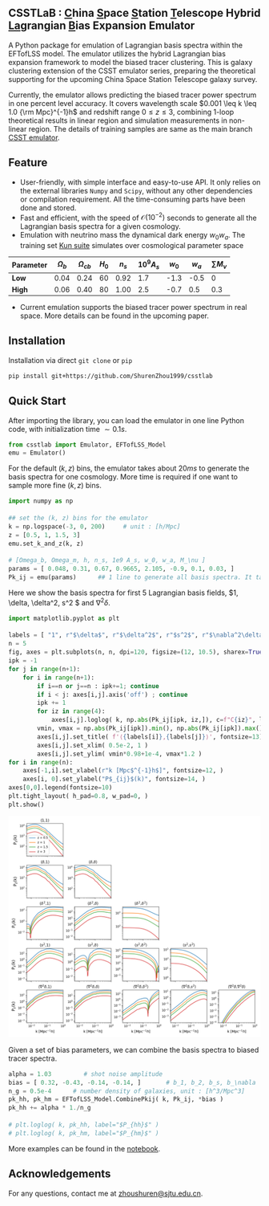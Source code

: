 ## CSSTLaB : <ins>C</ins>hina <ins>S</ins>pace <ins>S</ins>tation <ins>T</ins>elescope Hybrid <ins>La</ins>grangian <ins>B</ins>ias Expansion Emulator

A Python package for emulation of Lagrangian basis spectra within the EFTofLSS model. The emulator utilizes the hybrid Lagrangian bias expansion framework to model the biased tracer clustering. This is galaxy clustering extension of the CSST emulator series, preparing the theoretical supporting for the upcoming China Space Station Telescope galaxy survey.

Currently, the emulator allows predicting the biased tracer power spectrum in one percent level accuracy. It covers wavelength scale $0.001 \leq k \leq 1.0 {\rm Mpc}^{-1}h$ and redshift range $0\leq z\leq 3$, combining 1-loop theoretical results in linear region and simulation measurements in non-linear region. The details of training samples are same as the main branch [CSST emulator](https://github.com/czymh/csstemu). 




## Feature

* User-friendly, with simple interface and easy-to-use API. It only relies on the external libraries `Numpy` and `Scipy`, without any other dependencies or compilation requirement. All the time-consuming parts have been done and stored. 
* Fast and efficient, with the speed of $\mathcal{O}(10^{-2})$ seconds to generate all the Lagrangian basis spectra for a given cosmology. 
* Emulation with neutrino mass the dynamical dark energy $w_0w_a$. The training set [Kun suite](https://kunsimulation.readthedocs.io/en/latest/) simulates over cosmological parameter space 

| Parameter | $\Omega_b$ | $\Omega_{cb}$ | $H_0$ | $n_s$ | $10^{9}A_s$ | $w_0$ | $w_a$ | $\sum M_{\nu}$ |
| ------------------ | ---------- | ------------- | ----- | ----- | ------------------ | ----- | ----- | --------------- |
| **Low**    | 0.04       | 0.24          | 60    | 0.92  | 1.7                | -1.3  | -0.5  | 0               |
| **High**    | 0.06       | 0.40          | 80    | 1.00  | 2.5                | -0.7  | 0.5   | 0.3             |

* Current emulation supports the biased tracer power spectrum in real space. More details can be found in the upcoming paper. 



## Installation

Installation via direct `git clone` or `pip`
```bash
pip install git+https://github.com/ShurenZhou1999/csstlab
```


## Quick Start

After importing the library, you can load the emulator in one line Python code, with initialization time $\sim 0.1 s$. 
```python
from csstlab import Emulator, EFTofLSS_Model
emu = Emulator()
```
For the default $(k, z)$ bins, the emulator takes about $20ms$ to generate the basis spectra for one cosmology. More time is required if one want to sample more fine $(k, z)$ bins.
```python
import numpy as np

## set the (k, z) bins for the emulator
k = np.logspace(-3, 0, 200)     # unit : [h/Mpc]
z = [0.5, 1, 1.5, 3]
emu.set_k_and_z(k, z) 

# [Omega_b, Omega_m, h, n_s, 1e9 A_s, w_0, w_a, M_\nu ]
params = [ 0.048, 0.31, 0.67, 0.9665, 2.105, -0.9, 0.1, 0.03, ]
Pk_ij = emu(params)      ## 1 line to generate all basis spectra. It takes about 10 ~ 20 ms .
```

Here we show the basis spectra for first 5 Lagrangian basis fields, $1, \delta, \delta^2, s^2 $ and $\nabla^2\delta$. 
```python
import matplotlib.pyplot as plt

labels = [ "1", r"$\delta$", r"$\delta^2$", r"$s^2$", r"$\nabla^2\delta$", r"$\delta^3$", ]
n = 5
fig, axes = plt.subplots(n, n, dpi=120, figsize=(12, 10.5), sharex=True, )
ipk = -1
for j in range(n+1):
    for i in range(n+1):
        if i==n or j==n : ipk+=1; continue
        if i < j: axes[i,j].axis('off') ; continue
        ipk += 1
        for iz in range(4):
            axes[i,j].loglog( k, np.abs(Pk_ij[ipk, iz,]), c=f"C{iz}", label=f"z = {z[iz]}" )
        vmin, vmax = np.abs(Pk_ij[ipk]).min(), np.abs(Pk_ij[ipk]).max()
        axes[i,j].set_title( f'⟨{labels[i]},{labels[j]}⟩', fontsize=13)
        axes[i,j].set_xlim( 0.5e-2, 1 )
        axes[i,j].set_ylim( vmin*0.98+1e-4, vmax*1.2 )
for i in range(n):
    axes[-1,i].set_xlabel(r"k [Mpc$^{-1}h$]", fontsize=12, )
    axes[i, 0].set_ylabel("P$_{ij}$(k)", fontsize=14, )
axes[0,0].legend(fontsize=10)
plt.tight_layout( h_pad=0.8, w_pad=0, )
plt.show()

```
![alt text](./demo/figures/basis_spectra.png)


Given a set of bias parameters, we can combine the basis spectra to biased tracer spectra. 
```python
alpha = 1.03         # shot noise amplitude
bias = [ 0.32, -0.43, -0.14, -0.14, ]       # b_1, b_2, b_s, b_\nabla
n_g = 0.5e-4      # number density of galaxies, unit : [h^3/Mpc^3]
pk_hh, pk_hm = EFTofLSS_Model.CombinePkij( k, Pk_ij, *bias )
pk_hh += alpha * 1./n_g

# plt.loglog( k, pk_hh, label="$P_{hh}$" )
# plt.loglog( k, pk_hm, label="$P_{hm}$" )
```
More examples can be found in the [notebook](./demo/demo.ipynb). 




## Acknowledgements

For any questions, contact me at <zhoushuren@sjtu.edu.cn>.

